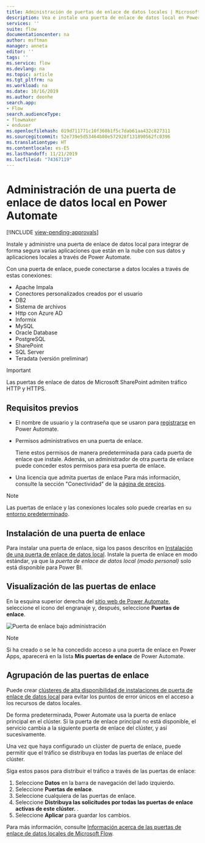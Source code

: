 ```yaml
---
title: Administración de puertas de enlace de datos locales | Microsoft Docs
description: Vea e instale una puerta de enlace de datos local en Power Automate.
services: ''
suite: flow
documentationcenter: na
author: msftman
manager: anneta
editor: ''
tags: ''
ms.service: flow
ms.devlang: na
ms.topic: article
ms.tgt_pltfrm: na
ms.workload: na
ms.date: 10/16/2019
ms.author: deonhe
search.app:
- Flow
search.audienceType:
- flowmaker
- enduser
ms.openlocfilehash: 019d711771c10f360b1f5c7dab61aa432c827311
ms.sourcegitcommit: 52e739e5d53464b80e572928f131890562fc0396
ms.translationtype: HT
ms.contentlocale: es-ES
ms.lasthandoff: 11/21/2019
ms.locfileid: "74367119"
---
```

# <a name="manage-an-on-premises-data-gateway-in-power-automate"></a>Administración de una puerta de enlace de datos local en Power Automate
[!INCLUDE [view-pending-approvals](includes/cc-rebrand.md)]

Instale y administre una puerta de enlace de datos local para integrar de forma segura varias aplicaciones que están en la nube con sus datos y aplicaciones locales a través de Power Automate.

Con una puerta de enlace, puede conectarse a datos locales a través de estas conexiones:

* Apache Impala
* Conectores personalizados creados por el usuario
* DB2
* Sistema de archivos
* Http con Azure AD
* Informix
* MySQL
* Oracle Database
* PostgreSQL
* SharePoint
* SQL Server
* Teradata (versión preliminar)

> [!IMPORTANT]
> Las puertas de enlace de datos de Microsoft SharePoint admiten tráfico HTTP y HTTPS.

## <a name="prerequisites"></a>Requisitos previos

* El nombre de usuario y la contraseña que se usaron para [registrarse](sign-up-sign-in.md) en Power Automate.
* Permisos administrativos en una puerta de enlace.

  Tiene estos permisos de manera predeterminada para cada puerta de enlace que instale. Además, un administrador de otra puerta de enlace puede conceder estos permisos para esa puerta de enlace.
* Una licencia que admita puertas de enlace Para más información, consulte la sección "Conectividad" de la [página de precios](https://flow.microsoft.com/pricing/).

> [!NOTE]
> Las puertas de enlace y las conexiones locales solo puede crearlas en su [entorno predeterminado](environments-overview-maker.md).

## <a name="install-a-gateway"></a>Instalación de una puerta de enlace

Para instalar una puerta de enlace, siga los pasos descritos en [Instalación de una puerta de enlace de datos local](/data-integration/gateway/service-gateway-install). Instale la puerta de enlace en modo estándar, ya que la _puerta de enlace de datos local (modo personal)_ solo está disponible para Power BI.

## <a name="view-your-gateways"></a>Visualización de las puertas de enlace

En la esquina superior derecha del [sitio web de Power Automate](https://flow.microsoft.com), seleccione el icono del engranaje y, después, seleccione **Puertas de enlace**.

![Puerta de enlace bajo administración][1]

> [!NOTE]
> Si ha creado o se le ha concedido acceso a una puerta de enlace en Power Apps, aparecerá en la lista **Mis puertas de enlace** de Power Automate.

## <a name="cluster-your-gateways"></a>Agrupación de las puertas de enlace

Puede crear [clústeres de alta disponibilidad de instalaciones de puerta de enlace de datos local](/data-integration/gateway/service-gateway-high-availability-clusters) para evitar los puntos de error únicos en el acceso a los recursos de datos locales.

De forma predeterminada, Power Automate usa la puerta de enlace principal en el clúster. Si la puerta de enlace principal no está disponible, el servicio cambia a la siguiente puerta de enlace del clúster, y así sucesivamente.

Una vez que haya configurado un clúster de puerta de enlace, puede permitir que el tráfico se distribuya en todas las puertas de enlace del clúster.

Siga estos pasos para distribuir el tráfico a través de las puertas de enlace:

1. Seleccione **Datos** en la barra de navegación del lado izquierdo.
1. Seleccione **Puertas de enlace**.
1. Seleccione cualquiera de las puertas de enlace.
1. Seleccione **Distribuya las solicitudes por todas las puertas de enlace activas de este clúster.** .
1. Seleccione **Aplicar** para guardar los cambios.

Para más información, consulte [Información acerca de las puertas de enlace de datos locales de Microsoft Flow](gateway-reference.md).

<!-- Image references -->
[1]: ./media/manage-gateway/view-gateways.png
